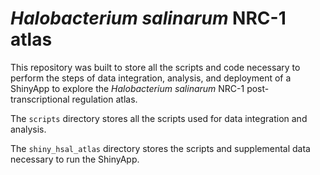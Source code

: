 # <i>Halobacterium salinarum</i> NRC-1 atlas

This repository was built to store all the scripts and code necessary to perform the steps of data integration, analysis, and deployment of a ShinyApp to explore the <i>Halobacterium salinarum</i> NRC-1 post-transcriptional regulation atlas.  

The `scripts` directory stores all the scripts used for data integration and analysis.  

The `shiny_hsal_atlas` directory stores the scripts and supplemental data necessary to run the ShinyApp.  